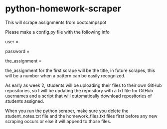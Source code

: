 # python-homework-scraper
This will scrape assignments from bootcampspot

Please make a config.py file with the following info

user = <Your username>

password = <Your password>

the_assignment = <Name of the Assignment>

the_assignment for the first scrape will be the title, in future scrapes, this will be a number when a pattern can be easily recognized.

As early as week 2, students will be uploading their files to their own GitHub repositories, so I will be updating the repository with a txt file for GitHub usernames and a script that will qutomatically download repositories of students assigned.  

When you run the python scraper, make sure you delete the student_notes.txt file and the homework_files.txt files first before any new scraping occurs or else it will append to those files. 
